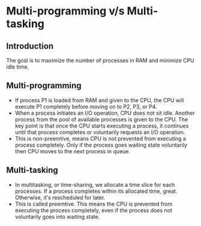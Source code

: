 # Multi-programming v/s Multi-tasking

## Introduction

The goal is to maximize the number of processes in RAM and minimize CPU idle time.

## Multi-programming

- If process P1 is loaded from RAM and given to the CPU, the CPU will execute P1 completely before moving on to P2, P3, or P4.
- When a process initiates an I/O operation, CPU does not sit idle. Another process from the pool of available processes is given to the CPU. The key point is that once the CPU starts executing a process, it continues until that process completes or voluntarily requests an I/O operation.
- This is non-preemtive,  means CPU is not prevented from executing a process completely. Only if the process goes waiting state voluntarily then CPU moves to the next process in queue.

## Multi-tasking

- In multitasking, or time-sharing, we allocate a time slice for each processes. If a process completes within its allocated time, great. Otherwise, it's rescheduled for later.
- This is called preemtive. This means the CPU is prevented from executing the process completely, even if the process does not voluntarily goes into waiting state.
